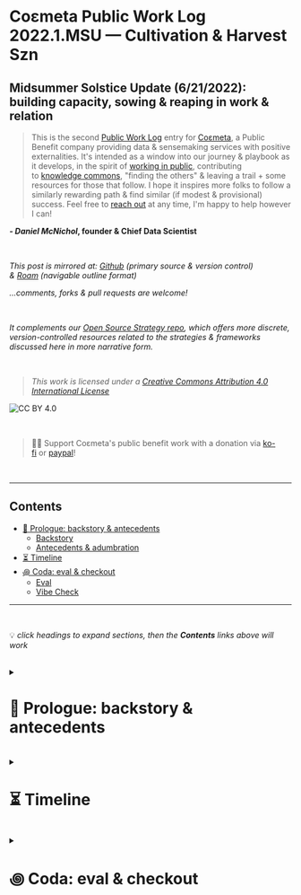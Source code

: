 # Coεmeta Public Work Log 2022.1.MSU — Cultivation & Harvest Szn  <!-- omit in toc -->

## Midsummer Solstice Update (6/21/2022): building capacity, sowing & reaping in work & relation   <!-- omit in toc -->
> This is the second [Public Work Log](https://github.com/coemeta/public-work-log/) entry for [Coεmeta](https://coemeta.xyz/), a Public Benefit company providing data & sensemaking services with positive externalities. It's intended as a window into our journey & playbook as it develops, in the spirit of [working in public](https://nesslabs.com/work-in-public), contributing to [knowledge commons](https://en.wikipedia.org/wiki/Knowledge_commons), "finding the others" & leaving a trail + some resources for those that follow. I hope it inspires more folks to follow a similarly rewarding path & find similar (if modest & provisional) success. Feel free to [reach out](mailto:daniel@coemeta.com) at any time, I'm happy to help however I can!  

**_- Daniel McNichol_**__, founder & Chief Data Scientist__

<br>

_This post is mirrored at: [Github](https://github.com/coemeta/public-work-log) (primary source & version control) & [Roam](https://roamresearch.com/#/app/coemeta/page/mkxDLqzZy) (navigable outline format)_  

_...comments, forks & pull requests are welcome!_  

<br>  

_It complements our [Open Source Strategy repo](https://github.com/coemeta/open-source-strategy), which offers more discrete, version-controlled resources related to the strategies & frameworks discussed here in more narrative form._  

<br>  

> _This work is licensed under a [Creative Commons Attribution 4.0 International License](http://creativecommons.org/licenses/by/4.0/)_  

![CC BY 4.0](https://camo.githubusercontent.com/72af7c8e70a45c471163e803748d0338b3b2b52f6b040804e549e4163de72a58/68747470733a2f2f692e6372656174697665636f6d6d6f6e732e6f72672f6c2f62792f342e302f38387833312e706e67)  

<br>  

> 🙏🏼 Support Coεmeta's public benefit work with a donation via [ko-fi](https://ko-fi.com/coemeta) or [paypal](https://www.paypal.com/donate/?hosted_button_id=7W4M66QGW3LT8)!  

<br>  

---  

## Contents
- [📜 Prologue: backstory & antecedents](#-prologue-backstory--antecedents)
    - [Backstory](#backstory)
    - [Antecedents & adumbration](#antecedents--adumbration)
- [⏳ Timeline](#-timeline)
- [꩜ Coda: eval & checkout](#-coda-eval--checkout)
    - [Eval](#eval)
    - [Vibe Check](#vibe-check)

---  

<br>  

💡 *click headings to expand sections, then the **Contents** links above will work*

<br>

<details>
<summary>

# 📜 Prologue: backstory & antecedents  
</summary>

<details>
<summary>

### Backstory  
</summary>

**_Coεmeta_** is an attempt at an [infinite game](https://en.wikipedia.org/wiki/Finite_and_Infinite_Games). **The goal of infinite games is not to win, but to keep playing. **  

I consider this the _metagame_ (as opposed to endgame):   
>*a more **balanced**, **integrated**, **enriching** & **impactful** life in **greater community***

<br>

To pursue this metagame indefinitely (aka "infinitely"), I needed to reclaim some agency & autonomy in my work. So Coεmeta is also currently a [Pennsylvania Public Benefit LLC](https://coemeta.notion.site/coemeta/Co-meta-co-eh-meta-Data-Sensemaking-Services-9b764a49e7644703a64eda8f95084156#b97ace661ee84e81816b67d947ddbf53), serving as a vehicle for more traditional freelance & consulting work, as well as broader public-benefit oriented activities.  

> _(My longer-term vision for Coεmeta as a formal entity is something more like a _[worker-owned cooperative](https://institute.coop/what-worker-cooperative)_ or _[DAO](https://en.wikipedia.org/wiki/Decentralized_autonomous_organization)_ with shared collective ownership, or at least part of a federated network of _[mutual aid](https://en.wikipedia.org/wiki/Mutual_aid_%28organization_theory%29)_ & partnerships with other "self-sovereign"_ **ᵋ** _groups or entities. This is part of the "in greater community" aspect of the metagame.)_  

<br>

So **Coεmeta is not exactly a traditional 'venture' or typical small business or startup etc**, but assumes some of those trappings for now. The [previous log entry](2022.0.veu.md) recaps more of the motivations & considerations underlying all of this, & our [Open Source Strategy repo](https://github.com/coemeta/open-source-strategy) describes some of the strategic planning & wayfinding models used so far.   

<br>

As elaborated throughout these artifacts, **public work & contributing to knowledge commons are core parts of the overall metagame strategy & ethos**. So these posts are part of that: figuring it out as I go, learning while doing, in public. This entry picks up where the previous left off. (The timing & titles of the first two entries should make the intended heliocentric publishing cadence clear.)  

<br>

ᵋ NB: I'm generally skeptical of this terminology & its associations with neoliberal / libertarian fantasies of fully atomized "[sovereign individuals](https://www.radicalxchange.org/media/blog/sovereign-nonsense/)", but "independent" isn't quite adequate either.  

</details>

<br>

<details>
<summary>

### Antecedents & adumbration  
</summary>

In the **[previous entry](/2022.0.veu.md)**, I **[discussed](2022.0.veu.md#vibe-check) feeling good about finding some of the greater balance I was seeking**, along with a **more integrated, rewarding & palpably impactful** work life. I discussed my **gratitude for this provisional success**, which was **mostly due to luck & the kindness of others**. And I mentioned looking forward to **shifting to more of an outward focus,** enabling clients & collaborators to be more impactful, & **growing mutual capacities together**.  

<br>

In this entry, I'm happy to report on some **progress towards that outward focus & mutual capacity-building**, as well as **new opportunities again arising primarily from luck & the kindness of others**.   

I also discuss how **some of that prior balance has given way to seizing these opportunities** (or at least has been stretched over a longer timescale). I also note a **growing salience of looming risks & shadows**, but how I'm nevertheless **looking forward to continued cultivation & harvest**, & wrestling with ideas of **further scaling (or sporing)** these efforts for **greater impact & a greater common good**. 

</details>
</details>

<br>

<details>
<summary>

# ⏳ Timeline 
</summary> 

_A brief timeline of relevant events, from the vernal equinox of Mar 2022, to the time of writing on the midsummer solstice of Jun 21, 2022._   

_(see prior timeline [here](2022.0.veu.md#⏳-timeline), or the full timeline to-date [here](https://roamresearch.com/#/app/coemeta/page/EkP-exB0L))_

<br>

<details>
<summary> 

**Mar 2022** (post-equinox)  
</summary>

  - **[Contribute](https://github.com/duckdb/duckdb-web/pull/193) to [DuckDB docs](https://github.com/duckdb/duckdb-web)** after exploring the [trending open source in-process database](https://duckdb.org/) – sort of an OLAP SQLite. _Trying to be a good open source citizen & get some practice with proper open source contributions._  
  - <details><summary>Figure out <b>estimated quarterly taxes</b> for the first time (with this endeavor), which was MOSTLY fine...</summary>

    - ...with the exception of [Philadelphia's odd & onerous additional layers of business / self-employment taxes](https://www.inquirer.com/business/philadelphia-business-taxes-regulations-rank-talent-amazon-20201122.html), which as of writing in June I've still not succeeded in fully submitting, despite months of emails (mostly ignored for weeks at a time) & hours on hold with the Revenue Department, who would ultimately tell me I needed to send an email.  
    - TLDR: my initial tax account was set up incorrectly as a corporation, & I was able to pay [BIRT](https://www.phila.gov/services/payments-assistance-taxes/business-taxes/business-income-receipts-tax-birt/) (fka "Business Privilege Tax") through their new web portal, to which all previous online resources now redirect in a Kafkaesque labyrinth of live & dead links. However to submit [NPT](https://www.phila.gov/services/payments-assistance-taxes/business-taxes/net-profits-tax/) (which corporations don't pay), my account needed to be recreated as a disregarded entity (essentially a pass-through to me as an individual), which required a new form, & resulted in my old account & BIRT account being closed. Leaving me in this current state: unsure if my past BIRT payment will be recognized as applying to my new account, & still unable to figure out how to submit BIRT & NPT payments under the new account. After explaining the situation & open questions (+ several unanswered followups over 4 weeks), I received this cryptic reply:  
    - > Thank you for contacting The Philadelphia Department of Revenue.<br/><br/>The NPT account XX-XXXXXXXXX was open under the PTID of XXXXXXXXXXXX. <br/><br/>COEMETA LLC XXXXXXXXXXX is listed as a Disregarded Entity.<br/><br/>We are marking your email as resolved. If you have more questions, please feel free to email us back for help.  
    - Entirely unsure what to do with this information, I decided I'd handle it later ...or wait for the inexorable march of institutional rot & decay to fully take its course. Whichever comes first. </details>

</details>

<details>
<summary> 

**Apr 2022**  
</summary> 

  - Begin **[initial exploratory sessions](https://gist.github.com/dnlmc/d95d859249672f549b3409beb26bb85b)** with folks who expressed interest in [aforementioned](2022.0.veu.md#⏳-timeline) [calls](https://twitter.com/dnlmc/status/1504239843106295809) for [microsolidarty](https://www.microsolidarity.cc/)-style [small groups](https://www.microsolidarity.cc/practices/crewing) of **mutual support & community-building**. Nascent but promising efforts towards a [core pillar](https://github.com/coemeta/open-source-strategy/blob/main/frameworks/pillars-and-2x2s.md) of the broader Coεmeta [mission](https://github.com/coemeta/open-source-strategy/blob/main/frameworks/mission-and-vision.md): _better relations via collaboration, partnerships, mutual capacity-building, etc_  
    - [![](media/2022.1.msu/failing_institutions_tweet.png)](https://twitter.com/dnlmc/status/1523682156119478273)
  - Continue **other core mutual capacity-building efforts**, via ongoing **[mentorship](https://coemeta.notion.site/coemeta/Co-meta-co-eh-meta-Data-Sensemaking-Services-9b764a49e7644703a64eda8f95084156#d79cf412d3aa44bca9b6b08707768dcb)** + a sort of **apprenticeship** model: onboarding folks into some internal business & client work, to help upskill & gain hands-on, paid experience with data & digital freelancing tasks, while also building internal capacity at Coεmeta.   
  - <details><summary>Some <b>heads-down sprints on both freelance & social / relational efforts</b>, related to above points as well as some spikes in client demand.</summary>
   
    - This motif of _greater-than-expected client work displacing other planned activities_, which [began last quarter](2022.0.veu.md#⏳-timeline), continues & accelerates throughout this quarter, compelling me to rethink my pursuit of [metagame](#backstory) 'balance' in terms of a more cyclic, longer-term [time-average vs the ensemble average](https://www.nii.ac.jp/qis/first-quantum/forStudents/lecture/pdf/noise/chapter1.pdf) of current work allocation... (which I'm calling _**[hyperopic](https://en.wikipedia.org/wiki/Far-sightedness) balance**_)  
      - ![](media/2022.1.msu/time_vs_ensemble_avg.png)  
    - ... & also recalls the ancient twitter proverb: **_[thinking is a winter sport](https://twitter.com/fugitive_druid/status/1515159999001079809)_**   
      - [![](media/2022.1.msu/thinking_winter_sport_tweet.png)](https://twitter.com/fugitive_druid/status/1515159999001079809 ) 
    - & thus I began to think of these periods as **cultivation & harvest seasons**  </details>

</details>

<details>
<summary> 

**May 2022**  
</summary>

  - Ship the **[Coεmeta Open Source Strategy repository](https://github.com/coemeta/open-source-strategy)** in honor of May Day, as proper version-controlled artifacts reflecting our latest thinking & enabling greater collaboration & collective-sensemaking, as promised in the [prior Public Work Log entry](2022.0.veu.md#🗺-strategic-frameworks-sensemaking-planning--evaluation).
    - https://twitter.com/dnlmc/status/1521195930174767105  
  - Ship **open source repositories for [SADDERmetrics](https://github.com/coemeta/saddermetrics) & [NLP / Text Mining](https://github.com/coemeta/nlp_app) web app prototypes**, as part of the [commons / public-goods toolmaking pillar](https://github.com/coemeta/open-source-strategy/blob/main/frameworks/pillars-and-2x2s.md) & positive-externality focus of the broader Coεmeta [mission](https://github.com/coemeta/open-source-strategy/blob/main/frameworks/mission-and-vision.md).   
  - Set up **patronage platforms on [ko-fi](https://ko-fi.com/coemeta) & [paypal](https://www.paypal.com/donate/?hosted_button_id=7W4M66QGW3LT8)**, begin adding links to repos & other public-facing resources — part of revenue strategy experimentation & diversification, as depicted in [OKRs](https://github.com/coemeta/open-source-strategy/blob/main/frameworks/okrs.md) & [other](https://github.com/coemeta/open-source-strategy/blob/main/frameworks/wardley-maps.md) [artifacts](https://github.com/coemeta/open-source-strategy/blob/main/frameworks/business-plan-and-model-canvas.md).  
    - **Word of caution re: Paypal donations** – After my first donation through the [paypal interface](https://www.paypal.com/donate/?hosted_button_id=7W4M66QGW3LT8), an automated, apparently anti-fraud system kicked in & held my funds hostage until I could jump through a bunch of nonsensical hoops, like providing proof of shipment of goods sold (of course there were none), proof of 501(c)(3) status (there is none expressed or implied), etc.   
    - I had to upload nonexistent documents through automated forms with no opportunity to add other details or explanation, or talk to a human. So I basically ended up providing proof of legitimate business, & solicitations for non-tax-deductible donations / patronage, & just submitting screenshots of the explanatory text I couldn't provide otherwise, in place of the nonexsitent docs they were requesting. Eventually there must have been some human review / intervention, or the bots were sufficiently appeased, because they released my funds without further harassment.   
  - Brief, spontaneous salience-filter-driven **deep dive on [community currencies](https://en.wikipedia.org/wiki/Local_currency), [mutual credit](https://en.wikipedia.org/wiki/Mutual_credit) systems, [LETS](https://en.wikipedia.org/wiki/Local_exchange_trading_system), [timebanking](https://en.wikipedia.org/wiki/Time-based_currency)**, etc — including **building an MVP implementation** in Airtable to wireframe the data structures, mechanisms & minimal architectures required for a working prototype.   
    - Hope to road-test this a bit with our fledgling crew, do some refinements then ship a public template, at the very least.  
  - **Client work stabilizes & ramps up**:  
    - **Agree to an ongoing, open-ended engagement with longstanding clients [City Bureau](https://www.citybureau.org/)**: the amazing, inspiring, [visionary & deeply values-aligned](https://www.citybureau.org/our-mission) Chicago-based nonprofit building capacity for participatory community-journalism as a public good, [mentioned previously]**Begin client work** based on initial discovery sessions, including with [City Bureau](https://www.citybureau.org/), an amazing nonprofit org from Chicago with [values & vision](https://www.citybureau.org/our-mission) deeply aligned with Coεmeta's, building capacity for participatory community-journalism as a public good.).  
    - **Begin new engagement with [The Baltimore Banner](https://www.thebaltimorebanner.com/about/)** — another deeply-aligned nonprofit local news startup, taking on the [parasitic hedge funds](https://www.niemanlab.org/2021/11/the-vulture-is-hungry-again-alden-global-capital-wants-to-buy-a-few-hundred-more-newspapers/) & lumbering legacy orgs currently overseeing the [desertification of local news](https://www.usnewsdeserts.com/) & [associated fallout](https://www.editorandpublisher.com/stories/exploiting-the-local-news-desert,207894). Crucially, **I'm [once again](2022.0.veu.md#exit-to-infinity) wholly indebted to luck & the kind referrals of others for this engagement**, for which I'm deeply appreciative, humbled & hoping to repay or pay forward at every opportunity 🙏.   
  - Continue **relational & mutual capacity-building efforts** with slim remaining energy & bandwidth, via aforementioned crewing & mentorship / apprenticeship efforts, albeit at an admittedly minimally-viable level.  
    - Am gratified to witness inter-crew collaborations emerge on both paid & personal projects. Hope to build on this fledging social fabric & interdependent exchange.  

</details>

<details>
<summary> 

**Jun 2022**  
</summary>

  - Working **60-70 hr weeks due to spike in client work**, minimal maintenance of some other [pillar work](https://github.com/coemeta/open-source-strategy/blob/main/frameworks/pillars-and-2x2s.md), abandon most content creation & social posting plans etc – will revisit after harvest season.  
  - **Quarterly taxes due again**, generally easier the 2nd time around, with the exception of the Philly tax saga which is still unresolved  
  - **Draft & publish this Public Work Log entry** for the 6/21 midsummer solstice.  
  - (more to come...)  

</details>
</details>

<br>

<details>
<summary> 

# ꩜ Coda: eval & checkout  
</summary>

<details>
<summary> 

### Eval  
</summary>

I'm keeping the raw scorekeeping & evaluation metrics out of these posts in favor of a more narrative & vibey approach. And to be frank I still haven't further developed or formalized my metrics framework, partly due to lack of time, partly due to lack of need: **things are going well at a high-level & there's not much more to evaluate**. _(resist [vanity metrics](https://learn.g2.com/vanity-metrics)!)_  

But a few snapshots of my provisional metric tracking make that story pretty clear:  

|   |   |
|---|---|
|![](https://raw.githubusercontent.com/coemeta/public-work-log/main/media/2022.1.msu/freelance_monthly_hrs_rev.png) | ![](https://raw.githubusercontent.com/coemeta/public-work-log/main/media/2022.1.msu/annual_metrics.png)
 

_I've more than **doubled my original freelance work targets**, more or less **kept pace with relational & toolmaking** work targets (albeit somewhat perfunctorily), all **mostly at the expense of content work** (& unpictured: social poasting & engagement, on which I've got some updated takes in store...)_.  

<br>

And while my [Q1 OKRs](https://github.com/coemeta/open-source-strategy/blob/main/frameworks/okrs.md) landed in a solid place, [Q2](https://docs.google.com/spreadsheets/d/1sdBfK9FYPXAVAoHKcvjufuq5_6Hso2KmdGZGU8ChG8g/edit?usp=sharing) ...not so much, mostly due to lack of need (or capacity) for further revenue experiments — plus content creation, social posting, & peer-collaboration getting crowded out by the sudden spike in client demand (which has been greater than planned since month 2 of this journey — for which I'm fortunate & grateful!).

![](https://raw.githubusercontent.com/coemeta/public-work-log/main/media/2022.1.msu/q2_okrs_2022-6-20.png)  

This is a situation where I might revise OKR targets to reflect changing circumstances, or score some KRs > 100% during evaluation to reflect the overperformance in some areas which resulted in corresponding underperformance in others. But ultimately I still consider these all valid goals in the long term, & expect things to even out over the longer time-average.  

<br>

</details>

<details>
<summary> 

### Vibe Check  
</summary>

So getting to the vibe check...:   

  - **I still feel really good**, & **immensely appreciative** of my good fortune so far in this journey  
  - _...if a bit more tired, & more alert to potential looming risks on the horizon_  

<br>  

Some of the **[greater balance](2022.0.veu.md#vibe-check) attained last quarter has given way to the longer days of cultivation & harvest season**, & **longer shadows have been cast** by the growing sun:   

  - _recession risks, inflation, war & its [nth-order effects](https://medium.com/paloit/second-order-effect-in-product-design-and-strategy-82c7fd2c52e6) on food production & supply chains during an ongoing global pandemic, in a time of generally high volatility & civil turmoil, etc._  

So I'm not taking Coεmeta's [salad days](https://en.wikipedia.org/wiki/Salad_days) for granted, or expecting any sort of new [long peace](https://en.wikipedia.org/wiki/Pax_Americana).   

_[History never ended](https://en.wikipedia.org/wiki/The_End_of_History_and_the_Last_Man)_ except for the [airport literati](https://twitter.com/dnlmc/status/1508545718524551169).

<a href="https://twitter.com/dnlmc/status/1508545718524551169"><img src="media/2022.1.msu/end_of_history_airport_lit_tweet.png" alt="tweet" width="500" alignment="center"/></a>

<br>  

But I _am_ **making the most of current opportunities** & **cherishing the greater independence**, the **variety of work itself**, **accelerated learning**, & **more palpable impact**. All while **staying humble in the face of unknowable & risk-laden future trajectories**, maintaining alertness & requisite **[optionality](https://thedeepdish.org/optionality-book/)**, **keeping the [OODA loop](https://en.wikipedia.org/wiki/OODA_loop) looping & the [strategy emergent](https://alliedmedia.org/speaker-projects/emergent-strategy-ideation-institute)**.   

**I look forward to building on current momentum** & **leveraging this harvest** for **continued mutual capacity-building** & an **eventual return to [planned vectors of more scalable & social work & impact](https://github.com/coemeta/open-source-strategy/blob/main/frameworks/pillars-and-2x2s.md)**, whether via _scaling or sporing_.   

<br>

Which is all to say... the [infinite game](#backstory) is made for playing, so _game-on_.   

</details>
</details>